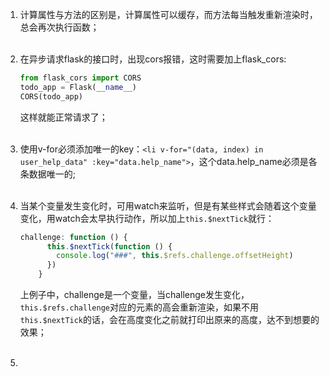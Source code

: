 1. 计算属性与方法的区别是，计算属性可以缓存，而方法每当触发重新渲染时，总会再次执行函数；<br><br> 

2. 在异步请求flask的接口时，出现cors报错，这时需要加上flask_cors:

   ```python
   from flask_cors import CORS
   todo_app = Flask(__name__)
   CORS(todo_app)
   ```

   这样就能正常请求了；<br><br> 

3. 使用v-for必须添加唯一的key：`<li v-for="(data, index) in user_help_data" :key="data.help_name">`，这个data.help_name必须是各条数据唯一的;<br><br> 

4. 当某个变量发生变化时，可用watch来监听，但是有某些样式会随着这个变量变化，用watch会太早执行动作，所以加上`this.$nextTick`就行：

   ```javascript
   challenge: function () {
         this.$nextTick(function () {
           console.log("###", this.$refs.challenge.offsetHeight)
         })
       }
   ```

   上例子中，challenge是一个变量，当challenge发生变化，`this.$refs.challenge`对应的元素的高会重新渲染，如果不用`​this.$nextTick`的话，会在高度变化之前就打印出原来的高度，达不到想要的效果；<br><br> 

5. 